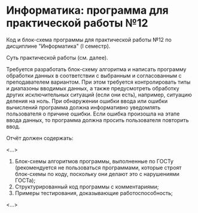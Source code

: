 <h1>Информатика: программа для практической работы №12</h1>
<p>Код и блок-схема программы для практической работы №12 по дисциплине "Информатика" (I семестр).</p>
<p></p>
<p>Суть практической работы (см. далее).</p>
<p>Требуется разработать блок-схему алгоритма и написать программу обработки данных в соответствии с выбранным и согласованным с преподавателем вариантом. При этом требуется контролировать типы и диапазоны вводимых данных, а также предусмотреть
обработку других исключительных ситуаций (если они есть), например, ситуацию деления на ноль.
При обнаружении ошибки ввода или ошибки вычислений программа должна информативно уведомлять пользователя о причине
ошибки. Если ошибка произошла на этапе ввода данных, то программа должна просить пользователя повторить ввод.</p>
<p>Отчёт должен содержать:</p>
<p><...></p>
<ol>
<li> Блок-схемы алгоритмов программы, выполненные по ГОСТу (рекомендуется не пользоваться программами, которые строят блок-схемы по коду, поскольку они делают это с нарушениями ГОСТа);
<li> Структурированный код программы с комментариями;
<li> Примеры тестирования, доказывающие работоспособность;
</ol>
<p><...></p>